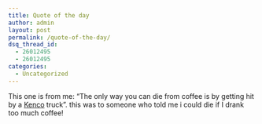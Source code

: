 ```yaml
---
title: Quote of the day
author: admin
layout: post
permalink: /quote-of-the-day/
dsq_thread_id:
  - 26012495
  - 26012495
categories:
  - Uncategorized
---
```

This one is from me: &#8220;The only way you can die from coffee is by getting hit by a [Kenco][1] truck&#8221;. this was to someone who told me i could die if I drank too much coffee!

 [1]: http://www.kencocoffee.co.uk/
